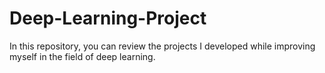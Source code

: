# Deep-Learning-Project
In this repository, you can review the projects I developed while improving myself in the field of deep learning.
